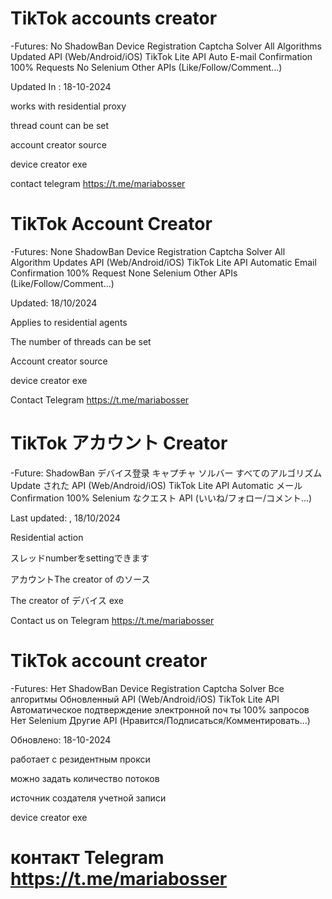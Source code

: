 # TikTok accounts creator

-Futures: No ShadowBan Device Registration Captcha Solver All Algorithms Updated API (Web/Android/iOS) TikTok Lite API Auto E-mail Confirmation 100% Requests No Selenium Other APIs (Like/Follow/Comment...)

Updated In : 18-10-2024

works with residential proxy

thread count can be set

account creator source

device creator exe

contact telegram https://t.me/mariabosser

# TikTok Account Creator

-Futures: None ShadowBan Device Registration Captcha Solver All Algorithm Updates API (Web/Android/iOS) TikTok Lite API Automatic Email Confirmation 100% Request None Selenium Other APIs (Like/Follow/Comment...)

Updated:  18/10/2024

Applies to residential agents

The number of threads can be set

Account creator source

device creator exe

Contact Telegram https://t.me/mariabosser

# TikTok アカウント Creator

-Future: ShadowBan デバイス登录 キャプチャ ソルバー すべてのアルゴリズム Update された API (Web/Android/iOS) TikTok Lite API Automatic メールConfirmation 100% Selenium なクエスト API (いいね/フォロー/コメント...)

Last updated: , 18/10/2024

Residential action

スレッドnumberをsettingできます

アカウントThe creator of のソース

The creator of デバイス exe

Contact us on Telegram https://t.me/mariabosser

# TikTok account creator

-Futures: Нет ShadowBan Device Registration Captcha Solver Все алгоритмы Обновленный API (Web/Android/iOS) TikTok Lite API Автоматическое подтверждение электронной поч ты 100% запросов Нет Selenium Другие API (Нравится/Подписаться/Комментировать...)

Обновлено: 18-10-2024

работает с резидентным прокси

можно задать количество потоков

источник создателя учетной записи

device creator exe

# контакт Telegram https://t.me/mariabosser
